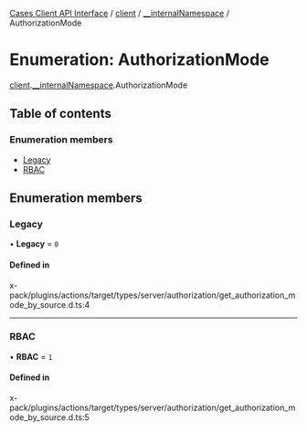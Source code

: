 [Cases Client API Interface](../README.md) / [client](../modules/client.md) / [\_\_internalNamespace](../modules/client.__internalNamespace.md) / AuthorizationMode

# Enumeration: AuthorizationMode

[client](../modules/client.md).[__internalNamespace](../modules/client.__internalNamespace.md).AuthorizationMode

## Table of contents

### Enumeration members

- [Legacy](client.__internalNamespace.AuthorizationMode.md#legacy)
- [RBAC](client.__internalNamespace.AuthorizationMode.md#rbac)

## Enumeration members

### Legacy

• **Legacy** = `0`

#### Defined in

x-pack/plugins/actions/target/types/server/authorization/get_authorization_mode_by_source.d.ts:4

___

### RBAC

• **RBAC** = `1`

#### Defined in

x-pack/plugins/actions/target/types/server/authorization/get_authorization_mode_by_source.d.ts:5
